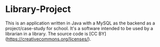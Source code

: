 # Library-Project
This is an application written in Java with a MySQL as the backend as a project/case-study for school. It's a software intended to be used by a librarian in a library. The source code is [CC BY] (https://creativecommons.org/licenses/). 
